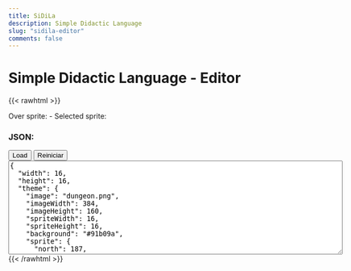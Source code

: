 ```yaml
---
title: SiDiLa
description: Simple Didactic Language
slug: "sidila-editor"
comments: false
---
```


# Simple Didactic Language - Editor

{{< rawhtml >}}
<div id="container">
  <div>Over sprite: <span id="hoverSprite"></span> - Selected sprite: <span id="selectedSprite"></span></div>
  <canvas id="palette" class="palette" width="384" height="160"></canvas>
  <canvas id="canvas" class="canvas" width="256" height="256"></canvas>
</div>
<div id="message" class="message"></div>
<h3>JSON:</h3>
<div>
  <button id="load" class="sidila-button">Load</button>
  <button id="reset" class="sidila-button">Reiniciar</button>
</div>
<textarea id="code" class="source-code" cols="80" rows="12">
{
  "width": 16,
  "height": 16,
  "theme": {
    "image": "dungeon.png",
    "imageWidth": 384,
    "imageHeight": 160,
    "spriteWidth": 16,
    "spriteHeight": 16,
    "background": "#91b09a",
    "sprite": {
      "north": 187,
      "east": 187,
      "south": 187,
      "west": 187,
      "dead": 163
    }
  },
  "logic": {
    "54": "Space",
    "174": "Exit",
    "1": "Sphinx",
    "2": "Zombie"
  },
  "space": 54,
  "map": [
    [5,6,6,6,6,6,6,6,6,6,6,6,6,6,6,7],
    [29,30,30,30,30,30,30,30,30,30,30,30,30,30,30,31],
    [53,54,54,54,54,54,54,54,54,54,54,54,54,54,54,55],
    [102,54,54,54,54,54,54,54,54,54,54,54,54,54,54,75],
    [76,54,54,54,3,54,54,54,54,54,54,54,54,54,54,99],
    [100,54,54,54,54,54,54,54,54,54,54,54,54,54,54,55],
    [53,54,54,54,54,54,54,54,54,54,54,54,54,54,54,55],
    [53,54,54,54,54,54,54,54,54,54,54,54,54,54,54,55],
    [102,54,54,54,54,54,54,54,54,54,8,78,78,78,78,4],
    [53,54,54,54,54,54,54,54,54,54,99,25,25,25,25,25],
    [76,54,54,54,54,54,54,54,54,54,55,25,25,25,25,25],
    [100,54,54,54,54,54,54,4,54,54,56,6,6,6,6,7],
    [53,54,54,54,54,54,54,54,54,54,80,30,30,174,30,31],
    [53,54,54,54,54,54,54,54,54,54,54,54,54,54,54,55],
    [53,54,54,54,54,54,54,54,54,54,54,54,54,54,54,55],
    [77,78,78,78,78,78,78,78,78,78,78,78,78,78,78,79]
  ]
}
</textarea>
<script type="text/javascript" src="/sidila/peg.js"></script>
<script type="text/javascript" src="/sidila/sidila-editor.js"></script>
{{< /rawhtml >}}